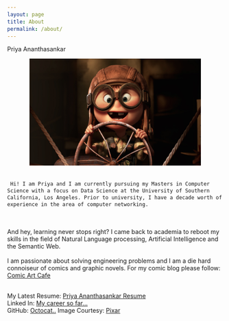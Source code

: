 ```yaml
---
layout: page
title: About
permalink: /about/
---
```

<div class="man-title">
 Priya Ananthasankar 
</div>
<p>  <div class="manual-content">
<div align="center">
<img display="block" margin="auto" src="/assets/Me.jpg" height="250" width="400"></div>
<br>

     Hi! I am Priya and I am currently pursuing my Masters in Computer Science with a focus on Data Science at the University of Southern California, Los Angeles. Prior to university, I have a decade worth of experience in the area of computer networking.
<br><br>
And hey, learning never stops right? I came back to academia to reboot my skills in the field of Natural Language processing, Artificial Intelligence and the Semantic Web.
<br><br>
I am passionate about solving engineering problems and I am a die hard connoiseur of comics and graphic novels. For my comic blog please follow: <a href="http://comicartcafe.quora.com">Comic Art Cafe</a>
<br><br>

My Latest Resume: <a href="https://drive.google.com/file/d/0B3PANYS4Re7mLVVqdWRacjM3cjQ/view?usp=sharing">Priya Ananthasankar Resume</a>
<br>
Linked In: <a href="https://www.linkedin.com/in/priyaananthasankar">My career so far...</a>
<br>
GitHub: <a href="https://github.com/priyaananthasankar">Octocat..</a>
Image Courtesy: <a href="http://www.pixar.com/">Pixar</a>
</div>
